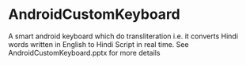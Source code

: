 # AndroidCustomKeyboard
A smart android keyboard which do transliteration i.e. it converts Hindi words written in English to Hindi Script in real time.
See AndroidCustomKeyboard.pptx for more details

